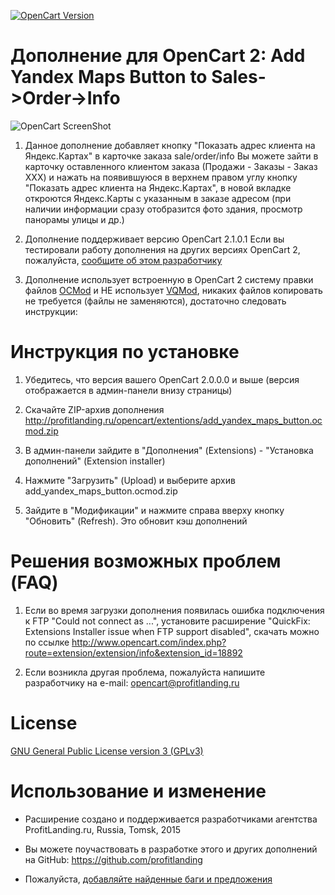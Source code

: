 [![OpenCart Version](https://img.shields.io/badge/opencart-2.1.0.1-blue.svg)](http://www.opencart.com/index.php?route=download/download)

# Дополнение для OpenCart 2: Add Yandex Maps Button to Sales->Order->Info

![OpenCart ScreenShot](https://github.com/profitlanding/opencart-extention-add-yandex-maps-button/blob/master/images/screenshot.png)

1. Данное дополнение добавляет кнопку "Показать адрес клиента на Яндекс.Картах" в карточке заказа sale/order/info
Вы можете зайти в карточку оставленного клиентом заказа (Продажи - Заказы - Заказ XXX)
и нажать на появившуюся в верхнем правом углу кнопку "Показать адрес клиента на Яндекс.Картах",
в новой вкладке откроются Яндекс.Карты с указанным в заказе адресом
(при наличии информации сразу отобразится фото здания, просмотр панорамы улицы и др.)

2. Дополнение поддерживает версию OpenCart 2.1.0.1
Если вы тестировали работу дополнения на других версиях OpenCart 2,
пожалуйста, [сообщите об этом разработчику](https://github.com/profitlanding/opencart-extention-add-yandex-maps-button/issues/new)

3. Дополнение использует встроенную в OpenCart 2 систему правки файлов [OCMod](https://github.com/opencart/opencart/wiki/Modification-System) и НЕ использует [VQMod](https://github.com/vqmod/vqmod),
никаких файлов копировать не требуется (файлы не заменяются), достаточно следовать инструкции:


# Инструкция по установке 

1. Убедитесь, что версия вашего OpenCart 2.0.0.0 и выше (версия отображается в админ-панели внизу страницы)

2. Скачайте ZIP-архив дополнения http://profitlanding.ru/opencart/extentions/add_yandex_maps_button.ocmod.zip

3. В админ-панели зайдите в "Дополнения" (Extensions) - "Установка дополнений" (Extension installer)

4. Нажмите "Загрузить" (Upload) и выберите архив add_yandex_maps_button.ocmod.zip

5. Зайдите в "Модификации" и нажмите справа вверху кнопку "Обновить" (Refresh). Это обновит кэш дополнений


# Решения возможных проблем (FAQ)

1. Если во время загрузки дополнения появилась ошибка подключения к FTP "Could not connect as ...", установите расширение 
"QuickFix: Extensions Installer issue when FTP support disabled", скачать можно по ссылке
http://www.opencart.com/index.php?route=extension/extension/info&extension_id=18892

2. Если возникла другая проблема, пожалуйста напишите разработчику на e-mail: opencart@profitlanding.ru


# License
[GNU General Public License version 3 (GPLv3)](https://github.com/opencart/opencart/blob/master/license.txt)

# Использование и изменение
- Расширение создано и поддерживается разработчиками агентства ProfitLanding.ru, Russia, Tomsk, 2015

- Вы можете поучаствовать в разработке этого и других дополнений на GitHub: https://github.com/profitlanding

- Пожалуйста, [добавляйте найденные баги и предложения](https://github.com/profitlanding/opencart-extention-add-yandex-maps-button/issues/new)
